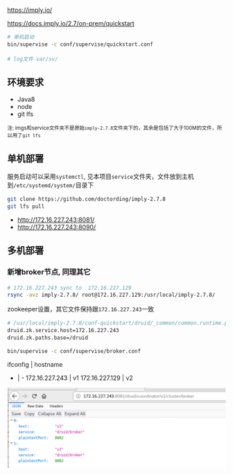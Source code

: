 
https://imply.io/

https://docs.imply.io/2.7/on-prem/quickstart

```bash
# 单机启动
bin/supervise -c conf/supervise/quickstart.conf

# log文件 var/sv/
```

## 环境要求

* Java8
* node
* git lfs

<small>注: imgs和service文件夹不是原始`imply-2.7.8`文件夹下的，其余是包括了大于100M的文件，所以用了`git lfs`</small>

## 单机部署

服务启动可以采用`systemctl`, 见本项目`service`文件夹，文件放到主机到`/etc/systemd/system/`目录下

```bash
git clone https://github.com/doctording/imply-2.7.8
git lfs pull
```

* http://172.16.227.243:8081/
* http://172.16.227.243:8090/

## 多机部署

### 新增broker节点, 同理其它

```bash
# 172.16.227.243 sync to  172.16.227.129
rsync -avz imply-2.7.8/ root@172.16.227.129:/usr/local/imply-2.7.8/
```

zookeeper设置，其它文件保持跟`172.16.227.243`一致

```bash
# /usr/local/imply-2.7.8/conf-quickstart/druid/_common/common.runtime.properties
druid.zk.service.host=172.16.227.243
druid.zk.paths.base=/druid
```

```bash
bin/supervise -c conf/supervise/broker.conf
```

ifconfig | hostname
- | -
172.16.227.243 | v1
172.16.227.129 | v2

![](./imgs/brokers.png)
